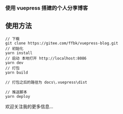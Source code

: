 ### 使用 vuepress 搭建的个人分享博客

## 使用方法

```vue
// 下载
git clone https://gitee.com/ffbk/vuepress-blog.git
// 初始化
yarn install
// 启动 本地打开 http://localhost:8086
yarn dev
// 打包
yarn build

// 打包之后的路径为 docs\.vuepress\dist

// 推送脚本
yarn deploy

```

欢迎关注我的更多信息...


